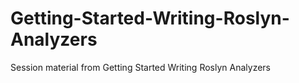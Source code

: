# Getting-Started-Writing-Roslyn-Analyzers
Session material from Getting Started Writing Roslyn Analyzers

